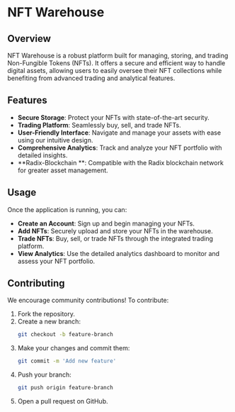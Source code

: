 # NFT Warehouse

## Overview
NFT Warehouse is a robust platform built for managing, storing, and trading Non-Fungible Tokens (NFTs). It offers a secure and efficient way to handle digital assets, allowing users to easily oversee their NFT collections while benefiting from advanced trading and analytical features.

## Features
- **Secure Storage**: Protect your NFTs with state-of-the-art security.
- **Trading Platform**: Seamlessly buy, sell, and trade NFTs.
- **User-Friendly Interface**: Navigate and manage your assets with ease using our intuitive design.
- **Comprehensive Analytics**: Track and analyze your NFT portfolio with detailed insights.
- **Radix-Blockchain **: Compatible with the Radix blockchain network for greater asset management.

## Usage

Once the application is running, you can:

- **Create an Account**: Sign up and begin managing your NFTs.
- **Add NFTs**: Securely upload and store your NFTs in the warehouse.
- **Trade NFTs**: Buy, sell, or trade NFTs through the integrated trading platform.
- **View Analytics**: Use the detailed analytics dashboard to monitor and assess your NFT portfolio.

## Contributing

We encourage community contributions! To contribute:

1. Fork the repository.
2. Create a new branch:
    ```bash
    git checkout -b feature-branch
    ```
3. Make your changes and commit them:
    ```bash
    git commit -m 'Add new feature'
    ```
4. Push your branch:
    ```bash
    git push origin feature-branch
    ```
5. Open a pull request on GitHub.
